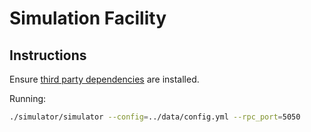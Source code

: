 Simulation Facility 
===================

Instructions
------------

Ensure [third party dependencies](./thirdparty/README.md) are installed.

Running:

~~~bash
./simulator/simulator --config=../data/config.yml --rpc_port=5050
~~~